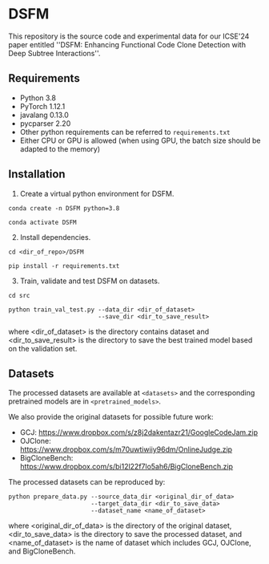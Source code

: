 # DSFM

This repository is the source code and experimental data for our ICSE'24 paper entitled
''DSFM: Enhancing Functional Code Clone Detection with Deep Subtree Interactions''.

## Requirements

- Python 3.8
- PyTorch 1.12.1
- javalang 0.13.0
- pycparser 2.20
- Other python requirements can be referred to `requirements.txt`
- Either CPU or GPU is allowed (when using GPU, the batch size should be adapted to the memory)

## Installation

1. Create a virtual python environment for DSFM.

```commandline
conda create -n DSFM python=3.8
```

```commandline
conda activate DSFM
```

2. Install dependencies.

```commandline
cd <dir_of_repo>/DSFM
```

```commandline
pip install -r requirements.txt
```

3. Train, validate and test DSFM on datasets.

```commandline
cd src
```
```commandline
python train_val_test.py --data_dir <dir_of_dataset>
                         --save_dir <dir_to_save_result>
```
where <dir_of_dataset> is the directory contains dataset and <dir_to_save_result> is the 
directory to save the best trained model based on the validation set.

## Datasets

The processed datasets are available at `<datasets>` and the corresponding pretrained models are in `<pretrained_models>`.

We also provide the original datasets for possible future work:

- GCJ: https://www.dropbox.com/s/z8j2dakentazr21/GoogleCodeJam.zip
- OJClone: https://www.dropbox.com/s/m70uwtiwiiy96dm/OnlineJudge.zip
- BigCloneBench: https://www.dropbox.com/s/bi12l22f7lo5ah6/BigCloneBench.zip

The processed datasets can be reproduced by:

```commandline
python prepare_data.py --source_data_dir <original_dir_of_data>
                       --target_data_dir <dir_to_save_data> 
                       --dataset_name <name_of_dataset>
```
where <original_dir_of_data> is the directory of the original dataset, <dir_to_save_data> 
is the directory to save the processed dataset, and <name_of_dataset> is the name of dataset 
which includes GCJ, OJClone, and BigCloneBench.


